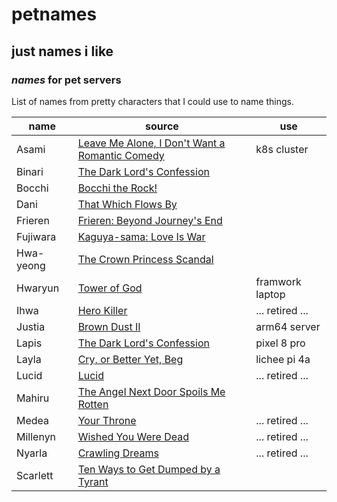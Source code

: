 # petnames

## just names i like

### _names_ for pet servers

List of names from pretty characters
that I could use to name things.

| name      | source                                                  | use             |
| --------- | ------------------------------------------------------- | --------------- |
| Asami     | [Leave Me Alone, I Don't Want a Romantic Comedy][asami] | k8s cluster     |
| Binari    | [The Dark Lord's Confession][lapis]                     |                 |
| Bocchi    | [Bocchi the Rock!][bocchi]                              |                 |
| Dani      | [That Which Flows By][dani]                             |                 |
| Frieren   | [Frieren: Beyond Journey's End][frieren]                |                 |
| Fujiwara  | [Kaguya-sama: Love Is War][fujiwara]                    |                 |
| Hwa-yeong | [The Crown Princess Scandal][hwayeong]                  |                 |
| Hwaryun   | [Tower of God][hwaryun]                                 | framwork laptop |
| Ihwa      | [Hero Killer][ihwa]                                     | ... retired ... |
| Justia    | [Brown Dust II][justia]                                 | arm64 server    |
| Lapis     | [The Dark Lord's Confession][lapis]                     | pixel 8 pro     |
| Layla     | [Cry, or Better Yet, Beg][layla]                        | lichee pi 4a    |
| Lucid     | [Lucid][lucid]                                          | ... retired ... |
| Mahiru    | [The Angel Next Door Spoils Me Rotten][mahiru]          |                 |
| Medea     | [Your Throne][medea]                                    | ... retired ... |
| Millenyn  | [Wished You Were Dead][millenyn]                        | ... retired ... |
| Nyarla    | [Crawling Dreams][nyarla]                               | ... retired ... |
| Scarlett  | [Ten Ways to Get Dumped by a Tyrant](scarlett)          |                 |

[asami]: https://www.webtoons.com/en/canvas/leave-me-alone-i-dont-want-a-romantic-comedy/list?title_no=506168
[bocchi]: https://myanimelist.net/anime/47917/Bocchi_the_Rock
[dani]: https://www.webtoons.com/en/historical/that-which-flows-by/list?title_no=5419
[frieren]: https://myanimelist.net/anime/52991/Sousou_no_Frieren
[fujiwara]: https://myanimelist.net/manga/90125/Kaguya-sama_wa_Kokurasetai__Tensai-tachi_no_Renai_Zunousen
[hwaryun]: https://www.webtoons.com/en/fantasy/tower-of-god/list?title_no=95
[hwayeong]: https://www.webtoons.com/en/fantasy/the-crown-princess-scandal/list?title_no=5478
[ihwa]: https://www.webtoons.com/en/action/hero-killer/list?title_no=2745
[justia]: https://www.browndust2.com/en-us/
[lapis]: https://www.webtoons.com/en/fantasy/the-dark-lords-confession/list?title_no=4464
[layla]: https://www.webtoons.com/en/drama/cry-or-better-yet-beg/list?title_no=5815
[lucid]: https://www.webtoons.com/en/canvas/lucid/list?title_no=250209
[mahiru]: https://en.wikipedia.org/wiki/The_Angel_Next_Door_Spoils_Me_Rotten
[medea]: https://www.webtoons.com/en/fantasy/your-throne/list?title_no=2009
[millenyn]: https://www.webtoons.com/en/drama/wished-you-were-dead/list?title_no=3591
[nyarla]: https://www.webtoons.com/en/canvas/crawling-dreams/list?title_no=141539
[scarlett]: https://www.webtoons.com/en/fantasy/ten-ways-to-get-dumped-by-a-tyrant/list?title_no=5811
